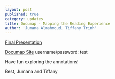 ```yaml
---
layout: post
published: true
category: updates
title: Documap - Mapping the Reading Experience
author: 'Jumana Almahmoud, Tiffany Trinh'
---
```

[Final Presentation](https://docs.google.com/presentation/d/1Oeu7HIeI6joCq8tdcT_PebMLx0uIxkZD-9x1-jax1ak/edit?usp=sharing)

[Documap Site](https://tinyurl.com/documap) 
username/password: test

Have fun exploring the annotations!

Best,
Jumana and Tiffany
